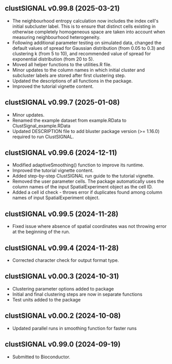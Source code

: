 ## clustSIGNAL v0.99.8 (2025-03-21)
* The neighbourhood entropy calculation now includes the index cell's initial subcluster label. This is to ensure that distinct cells existing in otherwise completely homogeneous space are taken into account when measuring neighbourhood heterogeneity.
* Following additional parameter testing on simulated data, changed the default values of spread for Gaussian distribution (from 0.05 to 0.3) and clustering k (from 5 to 10), and recommended value of spread for exponential distribution (from 20 to 5).
* Moved all helper functions to the utilities.R file.
* Minor updates to the column names in which initial cluster and subcluster labels are stored after first clustering step.
* Updated the descriptions of all functions in the package. 
* Improved the tutorial vignette content.

## clustSIGNAL v0.99.7 (2025-01-08)
* Minor updates. 
* Renamed the example dataset from example.RData to ClustSignal_example.RData
* Updated DESCRIPTION file to add bluster package version (>= 1.16.0) required to run ClustSIGNAL.

## clustSIGNAL v0.99.6 (2024-12-11)
* Modified adaptiveSmoothing() function to improve its runtime.
* Improved the tutorial vignette content.
* Added step-by-step ClustSIGNAL run guide to the tutorial vignette.
* Removed the user parameter cells. The package automatically uses the column names of the input SpatialExperiment object as the cell ID.
* Added a cell id check - throws error if duplicates found among column names of input SpatialExperiment object.

## clustSIGNAL v0.99.5 (2024-11-28)
* Fixed issue where absence of spatial coordinates was not throwing error at the beginning of the run.

## clustSIGNAL v0.99.4 (2024-11-28)
* Corrected character check for output format type.

## clustSIGNAL v0.00.3 (2024-10-31)
* Clustering parameter options added to package
* Initial and final clustering steps are now in separate functions
* Test units added to the package

## clustSIGNAL v0.00.2 (2024-10-08)
* Updated parallel runs in smoothing function for faster runs

## clustSIGNAL v0.99.0 (2024-09-19)
* Submitted to Bioconductor.
